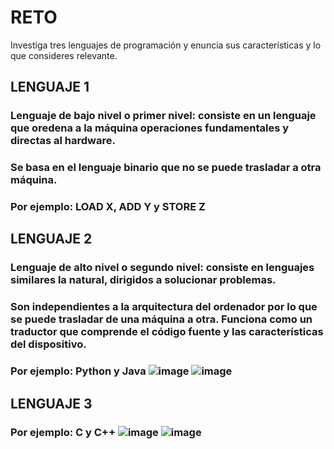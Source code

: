 # RETO
Investiga tres lenguajes de programación y enuncia sus características y lo que consideres relevante.

## LENGUAJE 1
### Lenguaje de bajo nivel o primer nivel: consiste en un lenguaje que oredena a la máquina operaciones fundamentales y directas al hardware. 
### Se basa en el lenguaje binario que no se puede trasladar a otra máquina.
### Por ejemplo: LOAD X, ADD Y y STORE Z


## LENGUAJE 2
### Lenguaje de alto nivel o segundo nivel: consiste en lenguajes similares la natural, dirigidos a solucionar problemas.
### Son independientes a la arquitectura del ordenador por lo que se puede trasladar de una máquina a otra. Funciona como un traductor que comprende el código fuente y las características del dispositivo.
### Por ejemplo: Python y Java ![image](https://user-images.githubusercontent.com/104279687/166123781-c12f5bab-168a-4b63-9f4f-d468f05fed3f.png)  ![image](https://user-images.githubusercontent.com/104279687/166123789-4a8c688a-e021-46f3-ae85-e79fcc699f0f.png)


## LENGUAJE 3
### Por ejemplo: C y C++ ![image](https://user-images.githubusercontent.com/104279687/166123821-cbc49208-596d-4404-a8e6-b8ffe2bb2918.png) ![image](https://user-images.githubusercontent.com/104279687/166123799-ca057828-e1cb-4bd1-91b4-a39a3f7baec4.png)
